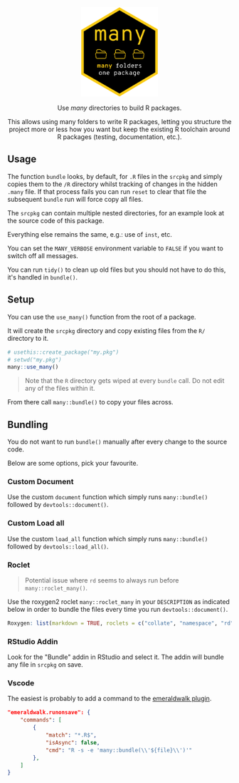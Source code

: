 <div align="center">

<img src="inst/logo.png" height=200 />

Use _many_ directories to build R packages.

This allows using many folders to write R packages,
letting you structure the project more or less how you
want but keep the existing R toolchain around R packages
(testing, documentation, etc.).

</div>

## Usage

The function `bundle` looks, by default, for
`.R` files in the `srcpkg` and simply copies
them to the `/R` directory whilst tracking of
changes in the hidden `.many` file.
If that process fails you can run `reset` to clear
that file the subsequent `bundle` run will force copy all files.

The `srcpkg` can contain multiple nested directories,
for an example look at the source code of this package.

Everything else remains the same, e.g.: use of `inst`, etc.

You can set the `MANY_VERBOSE` environment variable to `FALSE` if
you want to switch off all messages.

You can run `tidy()` to clean up old files but you should not have
to do this, it's handled in `bundle()`.

## Setup

You can use the `use_many()` function from the root of
a package.

It will create the `srcpkg` directory and copy existing files
from the `R/` directory to it.

```r
# usethis::create_package("my.pkg")
# setwd("my.pkg")
many::use_many()
```

> Note that the `R` directory gets wiped at every `bundle`
> call. Do not edit any of the files within it.

From there call `many::bundle()` to copy your files across.

## Bundling

You do not want to run `bundle()` manually after every change to the
source code.

Below are some options, pick your favourite.

### Custom Document

Use the custom `document` function which simply runs `many::bundle()`
followed by `devtools::document()`.

### Custom Load all

Use the custom `load_all` function which simply runs `many::bundle()`
followed by `devtools::load_all()`.

### Roclet

> Potential issue where `rd` seems to always run before `many::roclet_many()`.

Use the roxygen2 roclet `many::roclet_many` in your `DESCRIPTION` as indicated
below in order to bundle the files every time you run `devtools::document()`.

```r
Roxygen: list(markdown = TRUE, roclets = c("collate", "namespace", "rd", "many::roclet_many"))
```

### RStudio Addin

Look for the "Bundle" addin in RStudio and select it.
The addin will bundle any file in `srcpkg` on save.

### Vscode

The easiest is probably to add a command to the
[emeraldwalk plugin](https://marketplace.visualstudio.com/items?itemName=emeraldwalk.RunOnSave).

```json
"emeraldwalk.runonsave": {
	"commands": [
		{
			"match": "*.R$",
			"isAsync": false,
			"cmd": "R -s -e 'many::bundle(\\'${file}\\')'"
		},
	]
}
```
